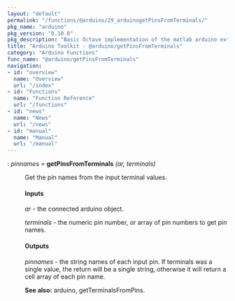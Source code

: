 ```yaml
---
layout: "default"
permalink: "/functions/@arduino/29_arduinogetPinsFromTerminals/"
pkg_name: "arduino"
pkg_version: "0.10.0"
pkg_description: "Basic Octave implementation of the matlab arduino extension,  allowing communication to a programmed arduino board to control its  hardware."
title: "Arduino Toolkit - @arduino/getPinsFromTerminals"
category: "Arduino Functions"
func_name: "@arduino/getPinsFromTerminals"
navigation:
- id: "overview"
  name: "Overview"
  url: "/index"
- id: "Functions"
  name: "Function Reference"
  url: "/functions"
- id: "news"
  name: "News"
  url: "/news"
- id: "manual"
  name: "Manual"
  url: "/manual"
---
```

<dl class="def">
<dt id="index-getPinsFromTerminals"><span class="category">: </span><span><em><var>pinnames</var> =</em> <strong>getPinsFromTerminals</strong> <em>(<var>ar</var>, <var>terminals</var>)</em><a href='#index-getPinsFromTerminals' class='copiable-anchor'></a></span></dt>
<dd><p>Get the pin names from the input terminal values.
</p> 
<span id="Inputs"></span><h4 class="subsubheading">Inputs</h4>
<p><var>ar</var> - the connected arduino object.
</p>
<p><var>terminals</var> - the numeric pin number, or array of pin numbers to get pin names.
</p>
<span id="Outputs"></span><h4 class="subsubheading">Outputs</h4>
<p><var>pinnames</var> - the string names of each input pin. If terminals was a single value, the return
 will be a single string, otherwise it will return a cell array of each pin name.
</p>

<p><strong>See also:</strong> arduino, getTerminalsFromPins.
 </p></dd></dl>